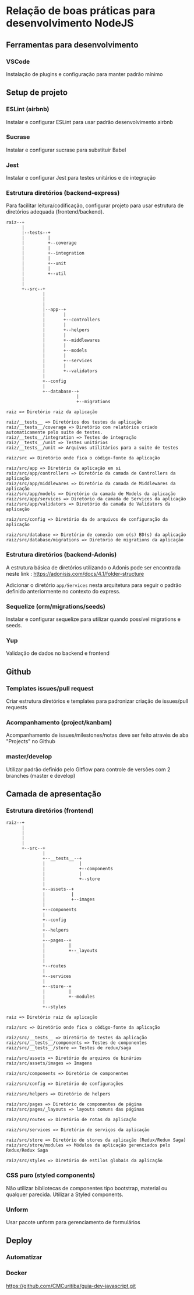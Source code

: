 # Relação de boas práticas para desenvolvimento NodeJS

## Ferramentas para desenvolvimento

### VSCode

Instalação de plugins e configuração para manter padrão mínimo

## Setup de projeto

### ESLint (airbnb)

Instalar e configurar ESLint para usar padrão desenvolvimento airbnb

### Sucrase

Instalar e configurar sucrase para substituir Babel

### Jest

Instalar e configurar Jest para testes unitários e de integração

### Estrutura diretórios (backend-express)

Para facilitar leitura/codificação, configurar projeto para usar estrutura de
diretórios adequada (frontend/backend).

```
raiz--+
      |
      |--tests--+
      |         |
      |         +--coverage
      |         |
      |         +--integration
      |         |
      |         +--unit
      |         |
      |         +--util
      |
      |
      +--src--+
              |
              |
              |
              |--app--+
              |       |
              |       +--controllers
              |       |      
              |       +--helpers 
              |       |
              |       +--middlewares
              |       |
              |       +--models
              |       |
              |       +--services
              |       |
              |       +--validators
              |
              +--config
              |
              +--database--+
                           |
                           +--migrations
```

```
raiz => Diretório raiz da aplicação

raiz/__tests__ => Diretórios dos testes da aplicação
raiz/__tests__/coverage => Diretório com relatórios criado automaticamente pelo suite de testes.
raiz/__tests__/integration => Testes de integração
raiz/__tests__/unit => Testes unitários
raiz/__tests__/unit => Arquivos utilitários para a suite de testes

raiz/src => Diretório onde fica o código-fonte da aplicação

raiz/src/app => Diretório da aplicação em si
raiz/src/app/controllers => Diretório da camada de Controllers da aplicação
raiz/src/app/middlewares => Diretório da camada de Middlewares da aplicação
raiz/src/app/models => Diretório da camada de Models da aplicação
raiz/src/app/services => Diretório da camada de Services da aplicação
raiz/src/app/validators => Diretório da camada de Validators da aplicação

raiz/src/config => Diretório da de arquivos de configuração da aplicação

raiz/src/database => Diretório de conexão com o(s) BD(s) da aplicação
raiz/src/database/migrations => Diretório de migrations da aplicação

```

### Estrutura diretórios (backend-Adonis)

A estrutura básica de diretórios utilizando o Adonis pode ser encontrada neste link :
https://adonisjs.com/docs/4.1/folder-structure

Adicionar o diretório ```app/Services``` nesta arquitetura para seguir o padrão definido anteriormente
no contexto do express.


### Sequelize (orm/migrations/seeds)

Instalar e configurar sequelize para utilizar quando possível migrations e
seeds.

### Yup

Validação de dados no backend e frontend

## Github

### Templates issues/pull request

Criar estrutura diretórios e templates para padronizar criação de issues/pull
requests

### Acompanhamento (project/kanbam)

Acompanhamento de issues/milestones/notas deve ser feito através de aba "Projects"
no Github

### master/develop

Utilizar padrão definido pelo Gitflow para controle de versões com 2 branches
(master e develop)

## Camada de apresentação

### Estrutura diretórios (frontend)

```
raiz--+
      |
      |
      |
      |
      +--src--+
              |
              +--__tests__--+
              |             |
              |             +--components
              |             |
              |             +--store
              |
              +--assets--+
              |          |
              |          +--images
              |
              +--components
              |      
              +--config
              |
              +--helpers
              |
              +--pages--+
              |         |
              |         +--_layouts
              |
              |
              +--routes
              |
              +--services
              |
              +--store--+
              |         |
              |         +--modules     
              |
              +--styles
```

```
raiz => Diretório raiz da aplicação

raiz/src => Diretório onde fica o código-fonte da aplicação

raiz/src/__tests__ => Diretório de testes da aplicação
raiz/src/__tests__/components => Testes de componentes
raiz/src/__tests__/store => Testes de redux/saga

raiz/src/assets => Diretório de arquivos de binários
raiz/src/assets/images => Imagens

raiz/src/components => Diretório de componentes

raiz/src/config => Diretório de configurações

raiz/src/helpers => Diretório de helpers

raiz/src/pages => Diretório de componentes de página
raiz/src/pages/_layouts => layouts comuns das páginas

raiz/src/routes => Diretório de rotas da aplicação

raiz/src/services => Diretório de serviços da aplicação

raiz/src/store => Diretório de stores da aplicação (Redux/Redux Saga)
raiz/src/store/modules => Módulos da aplicação gerenciados pelo Redux/Redux Saga

raiz/src/styles => Diretório de estilos globais da aplicação

```

### CSS puro (styled components)

Não utilizar bibliotecas de componentes tipo bootstrap, material ou qualquer parecida.
Utilizar a Styled components.

### Unform

Usar pacote unform para gerenciamento de formulários

## Deploy

### Automatizar

### Docker
https://github.com/CMCuritiba/guia-dev-javascript.git